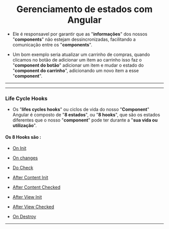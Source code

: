 <h1 align="center">Gerenciamento de estados com Angular</h1>

  - Ele é responsavel por garantir que as "**informações**" dos nossos "**components**" não estejam dessincronizadas, facilitando a comunicação entre os "**components**".

  - Um bom exemplo seria atualizar um carrinho de compras, quando clicamos no botão de adicionar um item ao carrinho isso faz o "**component do botão**" adicionar um item e mudar o estado do "**component do carrinho**", adicionando um novo item a esse "**component**".

___
___
<h3>Life Cycle Hooks</h3>

  - Os "**lifes cycles hooks**" ou ciclos de vida do nosso "**Component**" Angular é composto de "**8 estados**", ou "**8 hooks**", que são os estados diferentes que o nosso "**component**" pode ter durante a "**sua vida ou utilização**".

  <h4>Os 8 Hooks são :</h4> 
  
  - [On Init](https://github.com/henferreirapro/estudos-angular/blob/4-gerenciamento-estados-angular/1-oninit.md)

  - [On changes]()

  - [Do Check]()

  - [After Content Init]()

  - [After Content Checked]()

  - [After View Init]()  

  - [After View Checked]()

  - [On Destroy]()

___

